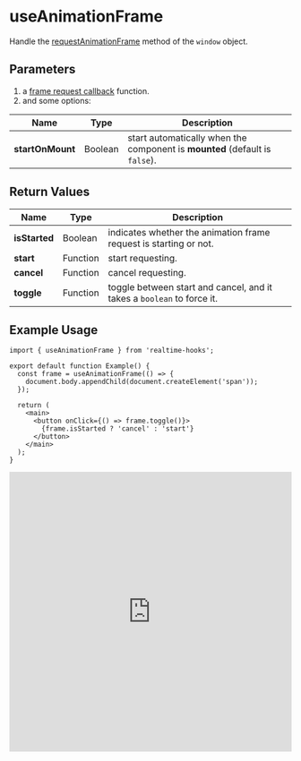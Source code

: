 # useAnimationFrame

Handle the [requestAnimationFrame](https://developer.mozilla.org/en-US/docs/Web/API/window/requestAnimationFrame) method of the `window` object.

## Parameters

1. a [frame request callback](https://developer.mozilla.org/en-US/docs/Web/API/window/requestAnimationFrame#parameters) function.
2. and some options:

| Name             | Type    | Description                                                                 |
| ---------------- | ------- | --------------------------------------------------------------------------- |
| **startOnMount** | Boolean | start automatically when the component is **mounted** (default is `false`). |

## Return Values

| Name          | Type     | Description                                                            |
| ------------- | -------- | ---------------------------------------------------------------------- |
| **isStarted** | Boolean  | indicates whether the animation frame request is starting or not.      |
| **start**     | Function | start requesting.                                                      |
| **cancel**    | Function | cancel requesting.                                                     |
| **toggle**    | Function | toggle between start and cancel, and it takes a `boolean` to force it. |

## Example Usage

<!-- prettier-ignore -->
```tsx
import { useAnimationFrame } from 'realtime-hooks';

export default function Example() {
  const frame = useAnimationFrame(() => {
    document.body.appendChild(document.createElement('span'));
  });

  return (
    <main>
      <button onClick={() => frame.toggle()}>
        {frame.isStarted ? 'cancel' : 'start'}
      </button>
    </main>
  );
}
```

<iframe src="https://codesandbox.io/embed/useanimationframe-ksrlzw?fontsize=14&hidenavigation=1&module=%2Fsrc%2FComponent.tsx&theme=dark" style="width:100%; height:500px; border:0; overflow:hidden;" title="useAnimationFrame" allow="accelerometer; ambient-light-sensor; camera; encrypted-media; geolocation; gyroscope; hid; microphone; midi; payment; usb; vr; xr-spatial-tracking" sandbox="allow-forms allow-modals allow-popups allow-presentation allow-same-origin allow-scripts"></iframe>
